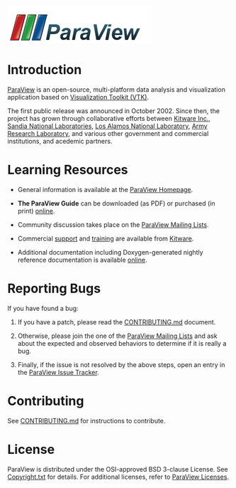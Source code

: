![ParaView](Documentation/img/paraview100.png)

Introduction
============
[ParaView][] is an open-source, multi-platform data analysis and
visualization application based on
[Visualization Toolkit (VTK)](VTK).

The first public release was announced in October 2002. Since then, the project
has grown through collaborative efforts between [Kitware Inc.](Kitware),
[Sandia National Laboratories](Sandia),
[Los Alamos National Laboratory](LANL),
[Army Research Laboratory](ARL), and various other
government and commercial institutions, and acedemic partners.

[ParaView]: http://www.paraview.org
[VTK]: http://www.vtk.org
[Kitware]: http://www.kitware.com
[Sandia]: http://www.sandia.gov/
[LANL]: http://www.lanl.gov/
[ARL]: http://www.arl.army.mil/

Learning Resources
==================

* General information is available at the [ParaView Homepage][].

* **The ParaView Guide** can be downloaded (as PDF) or purchased (in print) [online][Guide].

* Community discussion takes place on the [ParaView Mailing Lists][].

* Commercial [support][Kitware Support] and [training][Kitware Training]
  are available from [Kitware][].

* Additional documentation including Doxygen-generated nightly
  reference documentation is available [online][Documentation].

[ParaView Homepage]: http://www.paraview.org
[Documentation]: http://www.paraview.org/documentation/
[ParaView Mailing Lists]: http://www.paraview.org/mailing-lists/
[Kitware]: http://www.kitware.com/
[Kitware Support]: http://www.kitware.com/products/support.html
[Kitware Training]: http://www.kitware.com/products/protraining.php
[Guide]: http://www.paraview.org/paraview-guide/

Reporting Bugs
==============

If you have found a bug:

1. If you have a patch, please read the [CONTRIBUTING.md][] document.

2. Otherwise, please join the one of the [ParaView Mailing Lists][] and ask
   about the expected and observed behaviors to determine if it is
   really a bug.

3. Finally, if the issue is not resolved by the above steps, open
   an entry in the [ParaView Issue Tracker][].

[ParaView Issue Tracker]: https://gitlab.kitware.com/paraview/paraview/issues

Contributing
============

See [CONTRIBUTING.md][] for instructions to contribute.

[CONTRIBUTING.md]: CONTRIBUTING.md

License
=======

ParaView is distributed under the OSI-approved BSD 3-clause License.
See [Copyright.txt][] for details. For additional licenses, refer to
[ParaView Licenses][].

[Copyright.txt]: Copyright.txt
[ParaView Licenses]: http://www.paraview.org/paraview-license/
